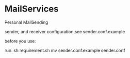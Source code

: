 # MailServices
Personal MailSending

sender, and receiver configuration see sender.conf.example

before you use:

run:
 sh requirement.sh
 mv sender.conf.example sender.conf

